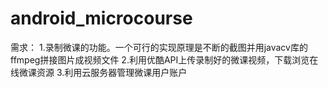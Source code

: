 # android_microcourse
需求：
1.录制微课的功能。一个可行的实现原理是不断的截图并用javacv库的ffmpeg拼接图片成视频文件
2.利用优酷API上传录制好的微课视频，下载浏览在线微课资源
3.利用云服务器管理微课用户账户


